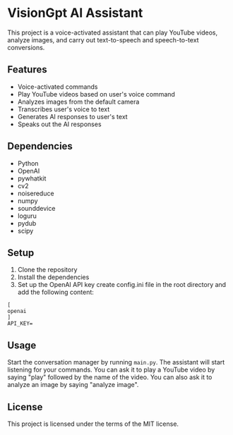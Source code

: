 # VisionGpt AI Assistant

This project is a voice-activated assistant that can play YouTube videos, analyze images, and carry out text-to-speech
and speech-to-text conversions.

## Features

- Voice-activated commands
- Play YouTube videos based on user's voice command
- Analyzes images from the default camera
- Transcribes user's voice to text
- Generates AI responses to user's text
- Speaks out the AI responses

## Dependencies

- Python
- OpenAI
- pywhatkit
- cv2
- noisereduce
- numpy
- sounddevice
- loguru
- pydub
- scipy

## Setup

1. Clone the repository
2. Install the dependencies
3. Set up the OpenAI API key create config.ini file in the root directory and add the following content:

```
[
openai
]
API_KEY=
```

## Usage

Start the conversation manager by running `main.py`. The assistant will start listening for your commands. You can ask
it to play a YouTube video by saying "play" followed by the name of the video. You can also ask it to analyze an image
by saying "analyze image".

## License

This project is licensed under the terms of the MIT license.
